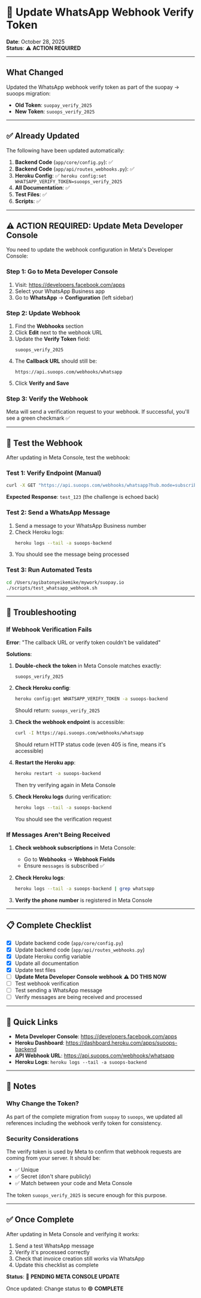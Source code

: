 # 🔄 Update WhatsApp Webhook Verify Token

**Date**: October 28, 2025  
**Status**: ⚠️ **ACTION REQUIRED**

---

## What Changed

Updated the WhatsApp webhook verify token as part of the suopay → suoops migration:

- **Old Token**: `suopay_verify_2025`
- **New Token**: `suoops_verify_2025`

---

## ✅ Already Updated

The following have been updated automatically:

1. **Backend Code** (`app/core/config.py`): ✅
2. **Backend Code** (`app/api/routes_webhooks.py`): ✅
3. **Heroku Config**: ✅ `heroku config:set WHATSAPP_VERIFY_TOKEN=suoops_verify_2025`
4. **All Documentation**: ✅
5. **Test Files**: ✅
6. **Scripts**: ✅

---

## ⚠️ ACTION REQUIRED: Update Meta Developer Console

You need to update the webhook configuration in Meta's Developer Console:

### Step 1: Go to Meta Developer Console

1. Visit: https://developers.facebook.com/apps
2. Select your WhatsApp Business app
3. Go to **WhatsApp** → **Configuration** (left sidebar)

### Step 2: Update Webhook

1. Find the **Webhooks** section
2. Click **Edit** next to the webhook URL
3. Update the **Verify Token** field:
   ```
   suoops_verify_2025
   ```
4. The **Callback URL** should still be:
   ```
   https://api.suoops.com/webhooks/whatsapp
   ```
5. Click **Verify and Save**

### Step 3: Verify the Webhook

Meta will send a verification request to your webhook. If successful, you'll see a green checkmark ✅

---

## 🧪 Test the Webhook

After updating in Meta Console, test the webhook:

### Test 1: Verify Endpoint (Manual)
```bash
curl -X GET "https://api.suoops.com/webhooks/whatsapp?hub.mode=subscribe&hub.verify_token=suoops_verify_2025&hub.challenge=test_123"
```

**Expected Response**: `test_123` (the challenge is echoed back)

### Test 2: Send a WhatsApp Message

1. Send a message to your WhatsApp Business number
2. Check Heroku logs:
   ```bash
   heroku logs --tail -a suoops-backend
   ```
3. You should see the message being processed

### Test 3: Run Automated Tests
```bash
cd /Users/ayibatonyeikemike/mywork/suopay.io
./scripts/test_whatsapp_webhook.sh
```

---

## 🚨 Troubleshooting

### If Webhook Verification Fails

**Error**: "The callback URL or verify token couldn't be validated"

**Solutions**:

1. **Double-check the token** in Meta Console matches exactly:
   ```
   suoops_verify_2025
   ```

2. **Check Heroku config**:
   ```bash
   heroku config:get WHATSAPP_VERIFY_TOKEN -a suoops-backend
   ```
   Should return: `suoops_verify_2025`

3. **Check the webhook endpoint** is accessible:
   ```bash
   curl -I https://api.suoops.com/webhooks/whatsapp
   ```
   Should return HTTP status code (even 405 is fine, means it's accessible)

4. **Restart the Heroku app**:
   ```bash
   heroku restart -a suoops-backend
   ```
   Then try verifying again in Meta Console

5. **Check Heroku logs** during verification:
   ```bash
   heroku logs --tail -a suoops-backend
   ```
   You should see the verification request

### If Messages Aren't Being Received

1. **Check webhook subscriptions** in Meta Console:
   - Go to **Webhooks** → **Webhook Fields**
   - Ensure `messages` is subscribed ✅

2. **Check Heroku logs**:
   ```bash
   heroku logs --tail -a suoops-backend | grep whatsapp
   ```

3. **Verify the phone number** is registered in Meta Console

---

## 📋 Complete Checklist

- [x] Update backend code (`app/core/config.py`)
- [x] Update backend code (`app/api/routes_webhooks.py`)
- [x] Update Heroku config variable
- [x] Update all documentation
- [x] Update test files
- [ ] **Update Meta Developer Console webhook** ⚠️ **DO THIS NOW**
- [ ] Test webhook verification
- [ ] Test sending a WhatsApp message
- [ ] Verify messages are being received and processed

---

## 🔗 Quick Links

- **Meta Developer Console**: https://developers.facebook.com/apps
- **Heroku Dashboard**: https://dashboard.heroku.com/apps/suoops-backend
- **API Webhook URL**: https://api.suoops.com/webhooks/whatsapp
- **Heroku Logs**: `heroku logs --tail -a suoops-backend`

---

## 📝 Notes

### Why Change the Token?

As part of the complete migration from `suopay` to `suoops`, we updated all references including the webhook verify token for consistency.

### Security Considerations

The verify token is used by Meta to confirm that webhook requests are coming from your server. It should be:
- ✅ Unique
- ✅ Secret (don't share publicly)
- ✅ Match between your code and Meta Console

The token `suoops_verify_2025` is secure enough for this purpose.

---

## ✅ Once Complete

After updating in Meta Console and verifying it works:

1. Send a test WhatsApp message
2. Verify it's processed correctly
3. Check that invoice creation still works via WhatsApp
4. Update this checklist as complete

**Status**: 🔴 **PENDING META CONSOLE UPDATE**

Once updated: Change status to 🟢 **COMPLETE**
